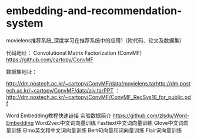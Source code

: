 # embedding-and-recommendation-system
movielens推荐系统_深度学习在推荐系统中的应用1（附代码、论文及数据集）

代码地址：
Convolutional Matrix Factorization (ConvMF)
https://github.com/cartopy/ConvMF

数据集地址：

http://dm.postech.ac.kr/~cartopy/ConvMF/data/movielens.tarhttp://dm.postech.ac.kr/~cartopy/ConvMF/data/aiv.tarPPT ：http://dm.postech.ac.kr/~cartopy/ConvMF/ConvMF_RecSys16_for_public.pdf


Word Embedding教程快速链接 实验数据简介
https://github.com/zlsdu/Word-Embedding
Word2vec中文词向量训练
Fasttext中文词向量训练
Glove中文词向量训练
Elmo英文和中文词向量训练
Bert句向量和词向量训练
Flair词向量训练
